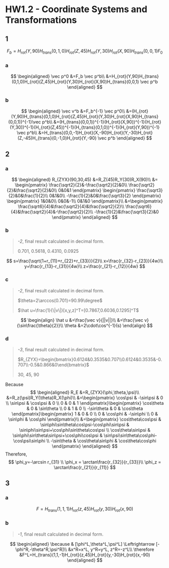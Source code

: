 # HW1.2 - Coordinate Systems and Transformations

## 1

$$
F_b=H_{rot}(Y,90)H_{trans}(0,1,0)H_{rot}(Z,45)H_{rot}(Y,30)H_{rot}(X,90)H_{trans}(0,0,1)F_0
$$

### a

$$
\begin{aligned}
\vec p^0
&=F_b \vec p^b\\
&=H_{rot}(Y,90)H_{trans}(0,1,0)H_{rot}(Z,45)H_{rot}(Y,30)H_{rot}(X,90)H_{trans}(0,0,1)
\vec p^b
\end{aligned}
$$

### b

$$
\begin{aligned}
\vec v^b
&=F_b^{-1} \vec p^0\\
&=(H_{rot}(Y,90)H_{trans}(0,1,0)H_{rot}(Z,45)H_{rot}(Y,30)H_{rot}(X,90)H_{trans}(0,0,1))^{-1}\vec p^b\\
&=(H_{trans}(0,0,1))^{-1}(H_{rot}(X,90))^{-1}(H_{rot}(Y,30))^{-1}(H_{rot}(Z,45))^{-1}(H_{trans}(0,1,0))^{-1}(H_{rot}(Y,90))^{-1} \vec p^b\\
&=H_{trans}(0,0,-1)H_{rot}(X,-90)H_{rot}(Y,-30)H_{rot}(Z,-45)H_{trans}(0,-1,0)H_{rot}(Y,-90) \vec p^b
\end{aligned}
$$

## 2

### a

$$
\begin{aligned}
R_{ZYX}(90,30,45)
&=R_Z(45)R_Y(30)R_X(90)\\
&=
\begin{pmatrix}
\frac{\sqrt2}{2}&-\frac{\sqrt2}{2}&0\\
\frac{\sqrt2}{2}&\frac{\sqrt2}{2}&0\\
0&0&1
\end{pmatrix}
\begin{pmatrix}
\frac{\sqrt3}{2}&0&\frac{1}{2}\\
0&1&0\\
-\frac{1}{2}&0&\frac{\sqrt3}{2}
\end{pmatrix}
\begin{pmatrix}
1&0&0\\
0&0&-1\\
0&1&0
\end{pmatrix}\\
&=\begin{pmatrix}
\frac{\sqrt6}{4}&\frac{\sqrt2}{4}&\frac{\sqrt2}{2}\\
\frac{\sqrt6}{4}&\frac{\sqrt2}{4}&-\frac{\sqrt2}{2}\\
-\frac{1}{2}&\frac{\sqrt3}{2}&0
\end{pmatrix}
\end{aligned}
$$

### b

> *-2*, final result calculated in decimal form.
>
> 0.701, 0.5618, 0.4310, 0.0925

$$
s=\frac{\sqrt{1+r_{11}+r_{22}+r_{33}}}{2}\\
x=\frac{r_{32}-r_{23}}{4w}\\
y=\frac{r_{13}-r_{31}}{4w}\\
z=\frac{r_{21}-r_{12}}{4w}
$$

### c

> *-2*, final result calculated in decimal form.
>
> $\theta=2\arccos(0.701)=90.99\degree$
>
> $\hat u=\frac{1}{\|v\|}[x,y,z]^T=[0.7867,0.6036,0.1295]^T$

$$
\begin{align}
\hat u
&=\frac{\vec v}{||v||}\\
&=\frac{\vec v}{\sin\frac{\theta}{2}}\\
\theta
&=2\cdot\cos^{-1}(s)
\end{align}
$$

### d

> *-3*, final result calculated in decimal form.
>
> $R_{ZYX}=\begin{bmatrix}0.6124&0.3535&0.707\\0.6124&0.3535&-0.707\\-0.5&0.866&0\end{bmatrix}$
>
> 30, 45, 90

Because
$$
\begin{aligned}
R_E
&=R_{ZYX}(\phi,\theta,\psi)\\
&=R_z(\psi)R_Y(\theta)R_X(\phi)\\
&=\begin{pmatrix}
\cos\psi & -\sin\psi & 0 \\
\sin\psi & \cos\psi & 0 \\
0 & 0 & 1
\end{pmatrix}\begin{pmatrix}
\cos\theta & 0 & \sin\theta \\
0 & 1 & 0 \\
-\sin\theta & 0 & \cos\theta
\end{pmatrix}\begin{pmatrix}
1 & 0 & 0 \\
0 & \cos\phi & -\sin\phi \\
0 & \sin\phi & \cos\phi
\end{pmatrix}\\
&=\begin{pmatrix}
\cos\theta\cos\psi & \sin\phi\sin\theta\cos\psi-\cos\phi\sin\psi & \sin\phi\sin\psi+\cos\phi\sin\theta\cos\psi \\
\cos\theta\sin\psi & \sin\phi\sin\theta\sin\psi+\cos\phi\cos\psi & \sin\psi\sin\theta\cos\phi-\cos\psi\sin\phi \\
-\sin\theta & \cos\theta\sin\phi & \cos\theta\cos\phi
\end{pmatrix}
\end{aligned}
$$
Therefore,
$$
\phi_y=-\arcsin r_{31} \\
\phi_x = \arctan\frac{r_{32}}{r_{33}}\\
\phi_z = \arctan\frac{r_{21}}{r_{11}}
$$

## 3

### a

$$
F=H_{trans}(1,1,1)H_{rot}(z,45)H_{rot}(y,30)H_{rot}(x,90)
$$

### b

> *-1*, final result calculated in decimal form.

$$
\begin{aligned}
\because
& [\phi^L,\theta^L,\psi^L] \Leftrightarrow
[-\phi^R,-\theta^R,\psi^R]\\
&x^R=x^L,
y^R=y^L,
z^R=-z^L\\
\therefore 
&F^L=H_{trans}(1,1,-1)H_{rot}(z,45)H_{rot}(y,-30)H_{rot}(x,-90)
\end{aligned}
$$





